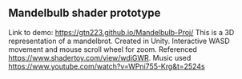 ## Mandelbulb shader prototype
Link to demo: https://gtn223.github.io/Mandelbulb-Proj/
This is a 3D representation of a mandelbrot. Created in Unity. Interactive WASD movement and mouse scroll wheel for zoom. Referenced https://www.shadertoy.com/view/wdjGWR. Music used https://www.youtube.com/watch?v=WPni755-Krg&t=2524s

